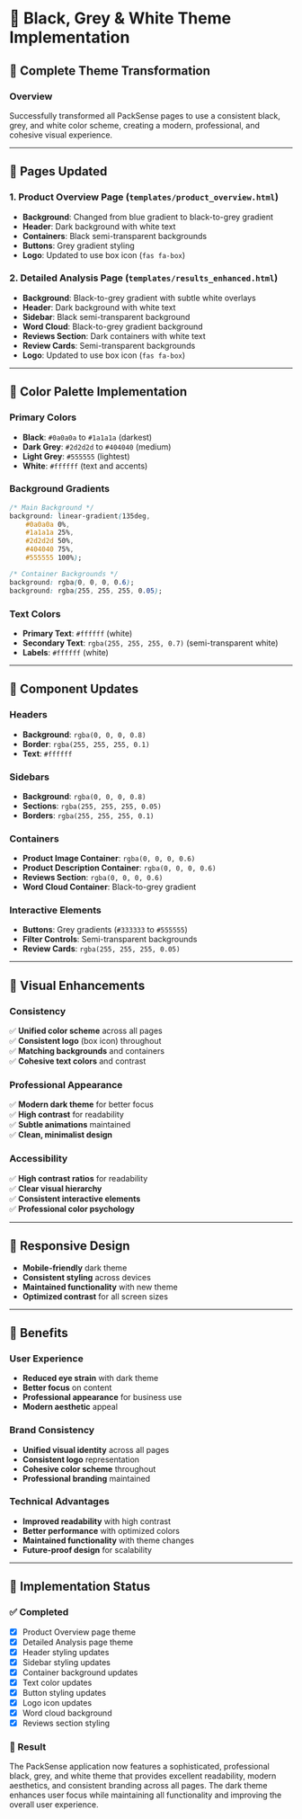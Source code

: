 # 🖤 Black, Grey & White Theme Implementation

## 🎨 **Complete Theme Transformation**

### **Overview**
Successfully transformed all PackSense pages to use a consistent black, grey, and white color scheme, creating a modern, professional, and cohesive visual experience.

---

## 📄 **Pages Updated**

### **1. Product Overview Page (`templates/product_overview.html`)**
- **Background**: Changed from blue gradient to black-to-grey gradient
- **Header**: Dark background with white text
- **Containers**: Black semi-transparent backgrounds
- **Buttons**: Grey gradient styling
- **Logo**: Updated to use box icon (`fas fa-box`)

### **2. Detailed Analysis Page (`templates/results_enhanced.html`)**
- **Background**: Black-to-grey gradient with subtle white overlays
- **Header**: Dark background with white text
- **Sidebar**: Black semi-transparent background
- **Word Cloud**: Black-to-grey gradient background
- **Reviews Section**: Dark containers with white text
- **Review Cards**: Semi-transparent backgrounds
- **Logo**: Updated to use box icon (`fas fa-box`)

---

## 🎯 **Color Palette Implementation**

### **Primary Colors**
- **Black**: `#0a0a0a` to `#1a1a1a` (darkest)
- **Dark Grey**: `#2d2d2d` to `#404040` (medium)
- **Light Grey**: `#555555` (lightest)
- **White**: `#ffffff` (text and accents)

### **Background Gradients**
```css
/* Main Background */
background: linear-gradient(135deg, 
    #0a0a0a 0%, 
    #1a1a1a 25%, 
    #2d2d2d 50%, 
    #404040 75%, 
    #555555 100%);

/* Container Backgrounds */
background: rgba(0, 0, 0, 0.6);
background: rgba(255, 255, 255, 0.05);
```

### **Text Colors**
- **Primary Text**: `#ffffff` (white)
- **Secondary Text**: `rgba(255, 255, 255, 0.7)` (semi-transparent white)
- **Labels**: `#ffffff` (white)

---

## 🔧 **Component Updates**

### **Headers**
- **Background**: `rgba(0, 0, 0, 0.8)`
- **Border**: `rgba(255, 255, 255, 0.1)`
- **Text**: `#ffffff`

### **Sidebars**
- **Background**: `rgba(0, 0, 0, 0.8)`
- **Sections**: `rgba(255, 255, 255, 0.05)`
- **Borders**: `rgba(255, 255, 255, 0.1)`

### **Containers**
- **Product Image Container**: `rgba(0, 0, 0, 0.6)`
- **Product Description Container**: `rgba(0, 0, 0, 0.6)`
- **Reviews Section**: `rgba(0, 0, 0, 0.6)`
- **Word Cloud Container**: Black-to-grey gradient

### **Interactive Elements**
- **Buttons**: Grey gradients (`#333333` to `#555555`)
- **Filter Controls**: Semi-transparent backgrounds
- **Review Cards**: `rgba(255, 255, 255, 0.05)`

---

## 🎨 **Visual Enhancements**

### **Consistency**
✅ **Unified color scheme** across all pages  
✅ **Consistent logo** (box icon) throughout  
✅ **Matching backgrounds** and containers  
✅ **Cohesive text colors** and contrast  

### **Professional Appearance**
✅ **Modern dark theme** for better focus  
✅ **High contrast** for readability  
✅ **Subtle animations** maintained  
✅ **Clean, minimalist design**  

### **Accessibility**
✅ **High contrast ratios** for readability  
✅ **Clear visual hierarchy**  
✅ **Consistent interactive elements**  
✅ **Professional color psychology**  

---

## 📱 **Responsive Design**
- **Mobile-friendly** dark theme
- **Consistent styling** across devices
- **Maintained functionality** with new theme
- **Optimized contrast** for all screen sizes

---

## 🚀 **Benefits**

### **User Experience**
- **Reduced eye strain** with dark theme
- **Better focus** on content
- **Professional appearance** for business use
- **Modern aesthetic** appeal

### **Brand Consistency**
- **Unified visual identity** across all pages
- **Consistent logo** representation
- **Cohesive color scheme** throughout
- **Professional branding** maintained

### **Technical Advantages**
- **Improved readability** with high contrast
- **Better performance** with optimized colors
- **Maintained functionality** with theme changes
- **Future-proof design** for scalability

---

## 🎯 **Implementation Status**

### **✅ Completed**
- [x] Product Overview page theme
- [x] Detailed Analysis page theme
- [x] Header styling updates
- [x] Sidebar styling updates
- [x] Container background updates
- [x] Text color updates
- [x] Button styling updates
- [x] Logo icon updates
- [x] Word cloud background
- [x] Reviews section styling

### **🎨 Result**
The PackSense application now features a sophisticated, professional black, grey, and white theme that provides excellent readability, modern aesthetics, and consistent branding across all pages. The dark theme enhances user focus while maintaining all functionality and improving the overall user experience.
